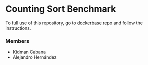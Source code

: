 # Counting Sort Benchmark
To full use of this repository, go to [dockerbase repo](https://github.com/adechlien/dockerbase) and follow the instructions.

### Members
- Kidman Cabana
- Alejandro Hernández
